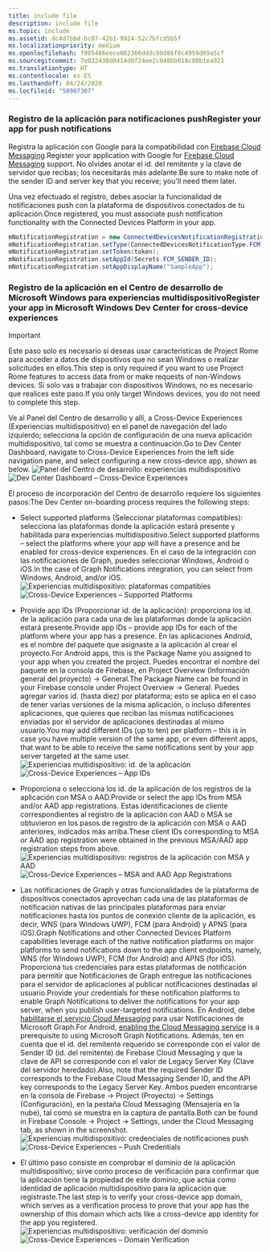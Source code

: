 ```yaml
---
title: include file
description: include file
ms.topic: include
ms.assetid: dc4d7bbd-bc87-42b1-9924-52c7bfcd5b5f
ms.localizationpriority: medium
ms.openlocfilehash: f085486eece082366dddc00d86f0c4959d09a5cf
ms.sourcegitcommit: 7e022438d0414d8f24ee2c048bb018c80b1ea921
ms.translationtype: HT
ms.contentlocale: es-ES
ms.lasthandoff: 04/24/2020
ms.locfileid: "58907307"
---
```

### <a name="register-your-app-for-push-notifications"></a><span data-ttu-id="90aab-103">Registro de la aplicación para notificaciones push</span><span class="sxs-lookup"><span data-stu-id="90aab-103">Register your app for push notifications</span></span>

<span data-ttu-id="90aab-104">Registra la aplicación con Google para la compatibilidad con [Firebase Cloud Messaging](https://firebase.google.com/docs/cloud-messaging/android/client).</span><span class="sxs-lookup"><span data-stu-id="90aab-104">Register your application with Google for [Firebase Cloud Messaging](https://firebase.google.com/docs/cloud-messaging/android/client) support.</span></span> <span data-ttu-id="90aab-105">No olvides anotar el id. del remitente y la clave de servidor que recibas; los necesitarás más adelante.</span><span class="sxs-lookup"><span data-stu-id="90aab-105">Be sure to make note of the sender ID and server key that you receive; you'll need them later.</span></span>

<span data-ttu-id="90aab-106">Una vez efectuado el registro, debes asociar la funcionalidad de notificaciones push con la plataforma de dispositivos conectados de tu aplicación.</span><span class="sxs-lookup"><span data-stu-id="90aab-106">Once registered, you must associate push notification functionality with the Connected Devices Platform in your app.</span></span>

```Java
mNotificationRegistration = new ConnectedDevicesNotificationRegistration();
mNotificationRegistration.setType(ConnectedDevicesNotificationType.FCM);
mNotificationRegistration.setToken(token);
mNotificationRegistration.setAppId(Secrets.FCM_SENDER_ID);
mNotificationRegistration.setAppDisplayName("SampleApp");
```

### <a name="register-your-app-in-microsoft-windows-dev-center-for-cross-device-experiences"></a><span data-ttu-id="90aab-107">Registro de la aplicación en el Centro de desarrollo de Microsoft Windows para experiencias multidispositivo</span><span class="sxs-lookup"><span data-stu-id="90aab-107">Register your app in Microsoft Windows Dev Center for cross-device experiences</span></span>

> [!IMPORTANT]
> <span data-ttu-id="90aab-108">Este paso solo es necesario si deseas usar características de Project Rome para acceder a datos de dispositivos que no sean Windows o realizar solicitudes en ellos.</span><span class="sxs-lookup"><span data-stu-id="90aab-108">This step is only required if you want to use Project Rome features to access data from or make requests of non-Windows devices.</span></span> <span data-ttu-id="90aab-109">Si solo vas a trabajar con dispositivos Windows, no es necesario que realices este paso.</span><span class="sxs-lookup"><span data-stu-id="90aab-109">If you only target Windows devices, you do not need to complete this step.</span></span>

<span data-ttu-id="90aab-110">Ve al Panel del Centro de desarrollo y allí, a Cross-Device Experiences (Experiencias multidispositivo) en el panel de navegación del lado izquierdo; selecciona la opción de configuración de una nueva aplicación multidispositivo, tal como se muestra a continuación.</span><span class="sxs-lookup"><span data-stu-id="90aab-110">Go to Dev Center Dashboard, navigate to Cross-Device Experiences from the left side navigation pane, and select configuring a new cross-device app, shown as below.</span></span>
<span data-ttu-id="90aab-111">![Panel del Centro de desarrollo: experiencias multidispositivo](../../notifications/media/dev_center_portal/dev_center_portal_1_overview.png)</span><span class="sxs-lookup"><span data-stu-id="90aab-111">![Dev Center Dashboard – Cross-Device Experiences](../../notifications/media/dev_center_portal/dev_center_portal_1_overview.png)</span></span>

<span data-ttu-id="90aab-112">El proceso de incorporación del Centro de desarrollo requiere los siguientes pasos:</span><span class="sxs-lookup"><span data-stu-id="90aab-112">The Dev Center on-boarding process requires the following steps:</span></span>
* <span data-ttu-id="90aab-113">Select supported platforms (Seleccionar plataformas compatibles): selecciona las plataformas donde la aplicación estará presente y habilitada para experiencias multidispositivo.</span><span class="sxs-lookup"><span data-stu-id="90aab-113">Select supported platforms – select the platforms where your app will have a presence and be enabled for cross-device experiences.</span></span> <span data-ttu-id="90aab-114">En el caso de la integración con las notificaciones de Graph, puedes seleccionar Windows, Android o iOS.</span><span class="sxs-lookup"><span data-stu-id="90aab-114">In the case of Graph Notifications integration, you can select from Windows, Android, and/or iOS.</span></span>
<span data-ttu-id="90aab-115">![Experiencias multidispositivo: plataformas compatibles](../../notifications/media/dev_center_portal/dev_center_portal_2_supported_platforms.png)</span><span class="sxs-lookup"><span data-stu-id="90aab-115">![Cross-Device Experiences – Supported Platforms](../../notifications/media/dev_center_portal/dev_center_portal_2_supported_platforms.png)</span></span>

* <span data-ttu-id="90aab-116">Provide app IDs (Proporcionar id. de la aplicación): proporciona los id. de la aplicación para cada una de las plataformas donde la aplicación estará presente.</span><span class="sxs-lookup"><span data-stu-id="90aab-116">Provide app IDs – provide app IDs for each of the platform where your app has a presence.</span></span> <span data-ttu-id="90aab-117">En las aplicaciones Android, es el nombre del paquete que asignaste a la aplicación al crear el proyecto.</span><span class="sxs-lookup"><span data-stu-id="90aab-117">For Android apps, this is the Package Name you assigned to your app when you created the project.</span></span> <span data-ttu-id="90aab-118">Puedes encontrar el nombre del paquete en la consola de Firebase, en Project Overview (Información general del proyecto) -> General.</span><span class="sxs-lookup"><span data-stu-id="90aab-118">The Package Name can be found in your Firebase console under Project Overview -> General.</span></span> <span data-ttu-id="90aab-119">Puedes agregar varios id. (hasta diez) por plataforma; esto se aplica en el caso de tener varias versiones de la misma aplicación, o incluso diferentes aplicaciones, que quieres que reciban las mismas notificaciones enviadas por el servidor de aplicaciones destinadas al mismo usuario.</span><span class="sxs-lookup"><span data-stu-id="90aab-119">You may add different IDs (up to ten) per platform – this is in case you have multiple version of the same app, or even different apps, that want to be able to receive the same notifications sent by your app server targeted at the same user.</span></span> 
<span data-ttu-id="90aab-120">![Experiencias multidispositivo: id. de la aplicación](../../notifications/media/dev_center_portal/dev_center_portal_3_app_ids.png)</span><span class="sxs-lookup"><span data-stu-id="90aab-120">![Cross-Device Experiences – App IDs](../../notifications/media/dev_center_portal/dev_center_portal_3_app_ids.png)</span></span>

* <span data-ttu-id="90aab-121">Proporciona o selecciona los id. de la aplicación de los registros de la aplicación con MSA o AAD.</span><span class="sxs-lookup"><span data-stu-id="90aab-121">Provide or select the app IDs from MSA and/or AAD app registrations.</span></span> <span data-ttu-id="90aab-122">Estas identificaciones de cliente correspondientes al registro de la aplicación con AAD o MSA se obtuvieron en los pasos de registro de la aplicación con MSA o AAD anteriores, indicados más arriba.</span><span class="sxs-lookup"><span data-stu-id="90aab-122">These client IDs corresponding to MSA or AAD app registration were obtained in the previous MSA/AAD app registration steps from above.</span></span> 
<span data-ttu-id="90aab-123">![Experiencias multidispositivo: registros de la aplicación con MSA y AAD](../../notifications/media/dev_center_portal/dev_center_portal_4_msa_aad_connections.png)</span><span class="sxs-lookup"><span data-stu-id="90aab-123">![Cross-Device Experiences – MSA and AAD App Registrations](../../notifications/media/dev_center_portal/dev_center_portal_4_msa_aad_connections.png)</span></span>

* <span data-ttu-id="90aab-124">Las notificaciones de Graph y otras funcionalidades de la plataforma de dispositivos conectados aprovechan cada una de las plataformas de notificación nativas de las principales plataformas para enviar notificaciones hasta los puntos de conexión cliente de la aplicación, es decir, WNS (para Windows UWP), FCM (para Android) y APNS (para iOS).</span><span class="sxs-lookup"><span data-stu-id="90aab-124">Graph Notifications and other Connected Devices Platform capabilities leverage each of the native notification platforms on major platforms to send notifications down to the app client endpoints, namely, WNS (for Windows UWP), FCM (for Android) and APNS (for iOS).</span></span> <span data-ttu-id="90aab-125">Proporciona tus credenciales para estas plataformas de notificación para permitir que Notificaciones de Graph entregue las notificaciones para el servidor de aplicaciones al publicar notificaciones destinadas al usuario.</span><span class="sxs-lookup"><span data-stu-id="90aab-125">Provide your credentials for these notification platforms to enable Graph Notifications to deliver the notifications for your app server, when you publish user-targeted notifications.</span></span> <span data-ttu-id="90aab-126">En Android, debe [habilitarse el servicio Cloud Messaging](https://firebase.google.com/docs/cloud-messaging/android/client) para usar Notificaciones de Microsoft Graph.</span><span class="sxs-lookup"><span data-stu-id="90aab-126">For Android, [enabling the Cloud Messaging service](https://firebase.google.com/docs/cloud-messaging/android/client) is a prerequisite to using Microsoft Graph Notifications.</span></span> <span data-ttu-id="90aab-127">Además, ten en cuenta que el id. del remitente requerido se corresponde con el valor de Sender ID (id. del remitente) de Firebase Cloud Messaging y que la clave de API se corresponde con el valor de Legacy Server Key (Clave del servidor heredado).</span><span class="sxs-lookup"><span data-stu-id="90aab-127">Also, note that the required Sender ID corresponds to the Firebase Cloud Messaging Sender ID, and the API key corresponds to the Legacy Server Key.</span></span> <span data-ttu-id="90aab-128">Ambos pueden encontrarse en la consola de Firebase -> Project (Proyecto) -> Settings (Configuración), en la pestaña Cloud Messaging (Mensajería en la nube), tal como se muestra en la captura de pantalla.</span><span class="sxs-lookup"><span data-stu-id="90aab-128">Both can be found in Firebase Console -> Project -> Settings, under the Cloud Messaging tab, as shown in the screenshot.</span></span>
<span data-ttu-id="90aab-129">![Experiencias multidispositivo: credenciales de notificaciones push](../../notifications/media/dev_center_portal/dev_center_portal_5_push_credentials.png)</span><span class="sxs-lookup"><span data-stu-id="90aab-129">![Cross-Device Experiences – Push Credentials](../../notifications/media/dev_center_portal/dev_center_portal_5_push_credentials.png)</span></span>

* <span data-ttu-id="90aab-130">El último paso consiste en comprobar el dominio de la aplicación multidispositivo; sirve como proceso de verificación para confirmar que la aplicación tiene la propiedad de este dominio, que actúa como identidad de aplicación multidispositivo para la aplicación que registraste.</span><span class="sxs-lookup"><span data-stu-id="90aab-130">The last step is to verify your cross-device app domain, which serves as a verification process to prove that your app has the ownership of this domain which acts like a cross-device app identity for the app you registered.</span></span>
<span data-ttu-id="90aab-131">![Experiencias multidispositivo: verificación del dominio](../../notifications/media/dev_center_portal/dev_center_portal_6_domain_verification.png)</span><span class="sxs-lookup"><span data-stu-id="90aab-131">![Cross-Device Experiences – Domain Verification](../../notifications/media/dev_center_portal/dev_center_portal_6_domain_verification.png)</span></span>
